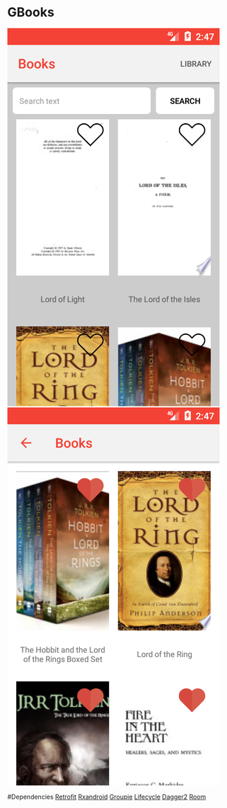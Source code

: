 # GBooks

![](https://github.com/Logsod/GBooks/blob/master/images/Screenshot_1627829239.png)
![](https://github.com/Logsod/GBooks/blob/master/images/Screenshot_1627829274.png)

#Dependencies 
[Retrofit](https://square.github.io/retrofit/)
[Rxandroid](https://github.com/ReactiveX/RxAndroid/)
[Groupie](https://github.com/lisawray/groupie)
[Lifecycle](https://developer.android.com/jetpack/androidx/releases/lifecycle)
[Dagger2](https://dagger.dev/)
[Room](https://developer.android.com/training/data-storage/room)

